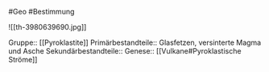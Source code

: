 #Geo #Bestimmung 

![[th-3980639690.jpg]]

Gruppe:: [[Pyroklastite]]
Primärbestandteile:: Glasfetzen, versinterte Magma und Asche
Sekundärbestandteile::
Genese:: [[Vulkane#Pyroklastische Ströme]]


